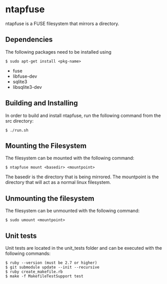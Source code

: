 # ntapfuse

ntapfuse is a FUSE filesystem that mirrors a directory.

## Dependencies

The following packages need to be installed using

    $ sudo apt-get install <pkg-name>
* fuse
* libfuse-dev
* sqlite3
* libsqlite3-dev

## Building and Installing

In order to build and install ntapfuse, run the following command from the
src directory:

    $ ./run.sh

## Mounting the Filesystem

The filesystem can be mounted with the following command:

    $ ntapfuse mount <basedir> <mountpoint>
    
The basedir is the directory that is being mirrored. The mountpoint is the
directory that will act as a normal linux filesystem.

## Unmounting the filesystem

The filesystem can be unmounted with the following command:

    $ sudo umount <mountpoint>

## Unit tests

Unit tests are located in the unit_tests folder and can be executed with the
following commands:

    $ ruby --version (must be 2.7 or higher)
    $ git submodule update --init --recursive
    $ ruby create_makefile.rb
    $ make -f MakefileTestSupport test
